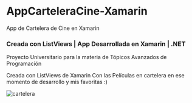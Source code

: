 # AppCarteleraCine-Xamarin
App de Cartelera de Cine en Xamarin

### Creada con ListViews | App Desarrollada en Xamarin | .NET
  Proyecto Universitario para la materia de Tópicos Avanzados de Programación

Creada con ListViews de Xamarin
Con las Películas en cartelera en ese momento de desarrollo y mis favoritas :)

![cartelera](https://user-images.githubusercontent.com/39593984/197308060-b5d3c3bd-e3f3-4613-a078-ce214393e2f1.gif)
